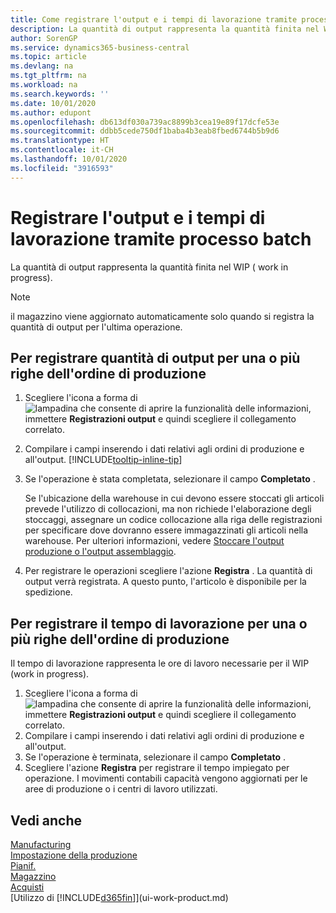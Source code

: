 ```yaml
---
title: Come registrare l'output e i tempi di lavorazione tramite processo batch| Microsoft Docs
description: La quantità di output rappresenta la quantità finita nel WIP ( work in progress).
author: SorenGP
ms.service: dynamics365-business-central
ms.topic: article
ms.devlang: na
ms.tgt_pltfrm: na
ms.workload: na
ms.search.keywords: ''
ms.date: 10/01/2020
ms.author: edupont
ms.openlocfilehash: db613df030a739ac8899b3cea19e89f17dcfe53e
ms.sourcegitcommit: ddbb5cede750df1baba4b3eab8fbed6744b5b9d6
ms.translationtype: HT
ms.contentlocale: it-CH
ms.lasthandoff: 10/01/2020
ms.locfileid: "3916593"
---
```

# <a name="batch-post-output-and-run-times"></a>Registrare l'output e i tempi di lavorazione tramite processo batch
La quantità di output rappresenta la quantità finita nel WIP ( work in progress).  

> [!NOTE]
> il magazzino viene aggiornato automaticamente solo quando si registra la quantità di output per l'ultima operazione.  

## <a name="to-post-output-quantities-for-one-or-more-production-order-lines"></a>Per registrare quantità di output per una o più righe dell'ordine di produzione
1. Scegliere l'icona a forma di ![lampadina che consente di aprire la funzionalità delle informazioni](media/ui-search/search_small.png "Informazioni sull'operazione che si desidera eseguire"), immettere **Registrazioni output** e quindi scegliere il collegamento correlato.  
2. Compilare i campi inserendo i dati relativi agli ordini di produzione e all'output. [!INCLUDE[tooltip-inline-tip](includes/tooltip-inline-tip_md.md)]
3. Se l'operazione è stata completata, selezionare il campo **Completato** .  

    Se l'ubicazione della warehouse in cui devono essere stoccati gli articoli prevede l'utilizzo di collocazioni, ma non richiede l'elaborazione degli stoccaggi,  assegnare un codice collocazione alla riga delle registrazioni per specificare dove dovranno essere immagazzinati gli articoli nella warehouse. Per ulteriori informazioni, vedere [Stoccare l'output produzione o l'output assemblaggio](warehouse-how-to-put-away-production-output.md).  

4. Per registrare le operazioni scegliere l'azione **Registra** . La quantità di output verrà registrata. A questo punto, l'articolo è disponibile per la spedizione.  

## <a name="to-post-run-times-for-one-or-more-production-order-lines"></a>Per registrare il tempo di lavorazione per una o più righe dell'ordine di produzione
Il tempo di lavorazione rappresenta le ore di lavoro necessarie per il WIP (work in progress).    

1.  Scegliere l'icona a forma di ![lampadina che consente di aprire la funzionalità delle informazioni](media/ui-search/search_small.png "Informazioni sull'operazione che si desidera eseguire"), immettere **Registrazioni output** e quindi scegliere il collegamento correlato.  
2. Compilare i campi inserendo i dati relativi agli ordini di produzione e all'output.  
3.  Se l'operazione è terminata, selezionare il campo **Completato** .  
4. Scegliere l'azione **Registra** per registrare il tempo impiegato per operazione. I movimenti contabili capacità vengono aggiornati per le aree di produzione o i centri di lavoro utilizzati.

## <a name="see-also"></a>Vedi anche  
[Manufacturing](production-manage-manufacturing.md)    
[Impostazione della produzione](production-configure-production-processes.md)  
[Pianif.](production-planning.md)      
[Magazzino](inventory-manage-inventory.md)  
[Acquisti](purchasing-manage-purchasing.md)  
[Utilizzo di [!INCLUDE[d365fin](includes/d365fin_md.md)]](ui-work-product.md)
